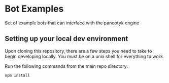 # Bot Examples
Set of example bots that can interface with the panoptyk engine

## Setting up your local dev environment
Upon cloning this repository, there are a few steps you need to take to begin developing locally. You must be on a unix shell for everything to work. 

Run the following commands from the main repo directory: 
```
npm install
```
